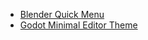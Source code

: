 - [Blender Quick Menu](https://github.com/passivestar/quickmenu)
- [Godot Minimal Editor Theme](https://github.com/passivestar/godot-minimal-theme)
